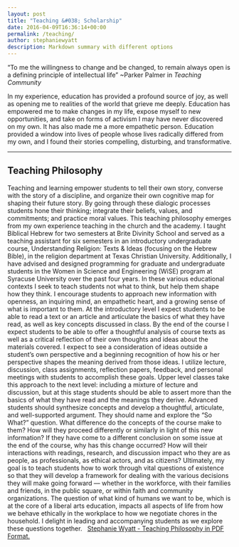 ```yaml
---
layout: post
title: "Teaching &#038; Scholarship"
date: 2016-04-09T16:36:14+00:00
permalink: /teaching/
author: stephaniewyatt
description: Markdown summary with different options
---
```

“To me the willingness to change and be changed, to remain always open is a defining principle of intellectual life”
~Parker Palmer in *Teaching Community*

In my experience, education has provided a profound source of joy, as well as opening me to realities of the world that grieve me deeply. Education has empowered me to make changes in my life, expose myself to new opportunities, and take on forms of activism I may have never discovered on my own. It has also made me a more empathetic person. Education provided a window into lives of people whose lives radically differed from my own, and I found their stories compelling, disturbing, and transformative.
<!--more-->
* * *

## Teaching Philosophy

Teaching and learning empower students to tell their own story, converse with the story of a discipline, and organize their own cognitive map for shaping their future story. By going through these dialogic processes students hone their thinking; integrate their beliefs, values, and commitments; and practice moral values. This teaching philosophy emerges from my own experience teaching in the church and the academy. I taught Biblical Hebrew for two semesters at Brite Divinity School and served as a teaching assistant for six semesters in an introductory undergraduate course, Understanding Religion: Texts & Ideas (focusing on the Hebrew Bible), in the religion department at Texas Christian University. Additionally, I have advised and designed programming for graduate and undergraduate students in the Women in Science and Engineering (WiSE) program at Syracuse University over the past four years. In these various educational contexts I seek to teach students not what to think, but help them shape how they think. I encourage students to approach new information with openness, an inquiring mind, an empathetic heart, and a growing sense of what is important to them. At the introductory level I expect students to be able to read a text or an article and articulate the basics of what they have read, as well as key concepts discussed in class. By the end of the course I expect students to be able to offer a thoughtful analysis of course texts as well as a critical reflection of their own thoughts and ideas about the materials covered. I expect to see a consideration of ideas outside a student’s own perspective and a beginning recognition of how his or her perspective shapes the meaning derived from those ideas. I utilize lecture, discussion, class assignments, reflection papers, feedback, and personal meetings with students to accomplish these goals. Upper level classes take this approach to the next level: including a mixture of lecture and discussion, but at this stage students should be able to assert more than the basics of what they have read and the meanings they derive. Advanced students should synthesize concepts and develop a thoughtful, articulate, and well-supported argument. They should name and explore the “So What?” question. What difference do the concepts of the course make to them? How will they proceed differently or similarly in light of this new information? If they have come to a different conclusion on some issue at the end of the course, why has this change occurred? How will their interactions with readings, research, and discussion impact who they are as people, as professionals, as ethical actors, and as citizens? Ultimately, my goal is to teach students how to work through vital questions of existence so that they will develop a framework for dealing with the various decisions they will make going forward –– whether in the workforce, with their families and friends, in the public square, or within faith and community organizations. The question of what kind of humans we want to be, which is at the core of a liberal arts education, impacts all aspects of life from how we behave ethically in the workplace to how we negotiate chores in the household. I delight in leading and accompanying students as we explore these questions together.   [Stephanie Wyatt - Teaching Philosophy in PDF Format.](/documents/SMWyatt_Teaching_Philosophy_4_9_2016.pdf)
